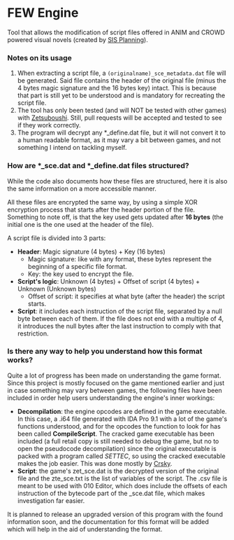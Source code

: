# FEW Engine
Tool that allows the modification of script files offered in ANIM and CROWD powered visual novels (created by [SIS Planning](http://www.hs-crowd.co.jp/)).

### Notes on its usage
1. When extracting a script file, a `(originalname)_sce_metadata.dat` file will be generated. Said file contains the header of the original file (minus the 4 bytes magic signature and the 16 bytes key) intact. This is because that part is still yet to be understood and is mandatory for recreating the script file.
2. The tool has only been tested (and will NOT be tested with other games) with [Zetsuboushi](https://vndb.org/v3315). Still, pull requests will be accepted and tested to see if they work correctly.
3. The program will decrypt any *_define.dat file, but it will not convert it to a human readable format, as it may vary a bit between games, and not something I intend on tackling myself.

### How are *_sce.dat and *_define.dat files structured?
While the code also documents how these files are structured, here it is also the same information on a more accessible manner.

All these files are encrypted the same way, by using a simple XOR encryption process that starts after the header portion of the file. Something to note off, is that the key used gets updated after **16 bytes** (the initial one is the one used at the header of the file).

A script file is divided into 3 parts:
  * **Header**: Magic signature (4 bytes) + Key (16 bytes)
    * Magic signature: like with any format, these bytes represent the beginning of a specific file format.
    * Key: the key used to encrypt the file.
  * **Script's logic**: Unknown (4 bytes) + Offset of script (4 bytes) + Unknown (Unknown bytes)
    * Offset of script: it specifies at what byte (after the header) the script starts.
  * **Script**: it includes each instruction of the script file, separated by a null byte between each of them. If the file does not end with a multiple of 4, it introduces the null bytes after the last instruction to comply with that restriction.

### Is there any way to help you understand how this format works?
Quite a lot of progress has been made on understanding the game format. Since this project is mostly focused on the game mentioned earlier and just in case something may vary between games, the following files have been included in order help users understanding the engine's inner workings:
- **Decompilation**: the engine opcodes are defined in the game executable. In this case, a .i64 file generated with IDA Pro 9.1 with a lot of the game's functions understood, and for the opcodes the function to look for has been called **CompileScript**. The cracked game executable has been included (a full retail copy is still needed to debug the game, but no to open the pseudocode decompilation) since the original executable is packed with a program called *SETTEC*, so using the cracked executable makes the job easier. This was done mostly by [Crsky](https://github.com/crskycode/).
- **Script**: the game's zet_sce.dat is the decrypted version of the original file and the zte_sce.txt is the list of variables of the script. The .csv file is meant to be used with 010 Editor, which does include the offsets of each instruction of the bytecode part of the _sce.dat file, which makes investigation far easier.

It is planned to release an upgraded version of this program with the found information soon, and the documentation for this format will be added which will help in the aid of understanding the format.
